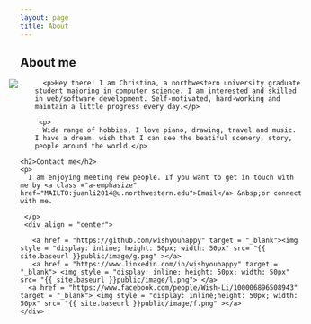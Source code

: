 ```yaml
---
layout: page
title: About
---
```

<div class ="container">
	<h2>About me</h2>
	<img src = "{{ site.baseurl }}public/image/me3.png" style="float: left; margin-left: -20px; margin-right: 30px;">

	  <p>Hey there! I am Christina, a northwestern university graduate student majoring in computer science. I am interested and skilled in web/software development. Self-motivated, hard-working and maintain a little progress every day.</p>

	 <p>
	  Wide range of hobbies, I love piano, drawing, travel and music. I have a dream, wish that I can see the beatiful scenery, story, people around the world.</p>

<!-- 	<h2>Coding skills</h2>
	<p>
	<ul>
	<li>Programming skills: Java, JSP, Javascript, HTML5, CSS3, XML, SQL, MapReduce programming, C++, Python.</li>
	<li>Framework: Struts, Spring, Hibernate, jQuery, YUI, BootStrap, Less, Backbone, zTree, uglifyJs.</li>
	<li>Environment: JDK, Hadoop, NodeJs</li>
	<li>Tools: SVN, git, SQL Developer, Dreamweaver, Axure RP, PowerDesigner.</li>
	<li>Others:	Oracle, mysql, Tomcat, Eclipse, Linux</li>
	</ul>
	</p> -->

	<h2>Contact me</h2>
	<p>
	  I am enjoying meeting new people. If you want to get in touch with me by <a class ="a-emphasize" href="MAILTO:juanli2014@u.northwestern.edu">Email</a> &nbsp;or connect with me. 
	
	 </p>
	 <div align = "center">
	     
	   <a href = "https://github.com/wishyouhappy" target = "_blank"><img style = "display: inline; height: 50px; width: 50px" src= "{{ site.baseurl }}public/image/g.png" ></a>
	   <a href = "https://www.linkedin.com/in/wishyouhappy" target = "_blank"> <img style = "display: inline; height: 50px; width: 50px" src= "{{ site.baseurl }}public/image/l.png"> </a>
	  <a href = "https://www.facebook.com/people/Wish-Li/100006896508943" target = "_blank"> <img style = "display: inline;height: 50px; width: 50px" src= "{{ site.baseurl }}public/image/f.png" ></a>
	</div>

	
</div>


